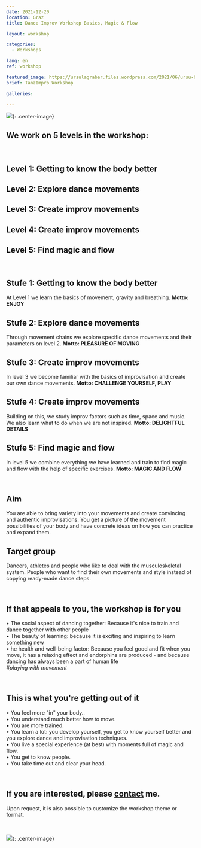 ```yaml
---
date: 2021-12-20
location: Graz
title: Dance Improv Workshop Basics, Magic & Flow

layout: workshop

categories:
  - Workshops

lang: en
ref: workshop

featured_image: https://ursulagraber.files.wordpress.com/2021/06/ursu-boden.jpg?w=500&fit=crop
brief: TanzImpro Workshop

galleries:

---
```

![](https://ursulagraber.files.wordpress.com/2021/12/dscf4404.jpg){: .center-image}
<br>

## We work on 5 levels in the workshop:

<br>

## Level 1: Getting to know the body better
## Level 2: Explore dance movements
## Level 3: Create improv movements
## Level 4: Create improv movements
## Level 5: Find magic and flow

<br>


## Stufe 1: Getting to know the body better
At Level 1 we learn the basics of movement, gravity and breathing.
 **Motto: ENJOY**

## Stufe 2: Explore dance movements
Through movement chains we explore specific dance movements and their parameters on level 2. **Motto: PLEASURE OF MOVING**

## Stufe 3: Create improv movements
In level 3 we become familiar with the basics of improvisation and create our own dance movements. **Motto: CHALLENGE YOURSELF, PLAY**

## Stufe 4: Create improv movements
Building on this, we study improv factors such as time, space and music. We also learn what to do when we are not inspired.  **Motto: DELIGHTFUL DETAILS**

## Stufe 5: Find magic and flow
In level 5 we combine everything we have learned and train to find magic and flow with the help of specific exercises. **Motto: MAGIC AND FLOW**

<br>

## Aim
You are able to bring variety into your movements and create convincing and authentic improvisations. You get a picture of the movement possibilities of your body and have concrete ideas on how you can practice and expand them.
<br>

## Target group
Dancers, athletes and people who like to deal with the musculoskeletal system. People who want to find their own movements and style instead of copying ready-made dance steps.


<br>

## If that appeals to you, the workshop is for you
• The social aspect of dancing together: Because it's nice to train and dance together with other people <br>
• The beauty of learning: because it is exciting and inspiring to learn something new<br>
• he health and well-being factor: Because you feel good and fit when you move, it has a relaxing effect and endorphins are produced - and because dancing has always been a part of human life <br>
*#playing with movement*

<br>

## This is what you're getting out of it
• You feel more "in" your body..<br>
• You understand much better how to move.<br>
• You are more trained. <br>
• You learn a lot: you develop yourself, you get to know yourself better and you explore dance and improvisation techniques. <br>
• You live a special experience (at best) with moments full of magic and flow.
<br>
• You get to know people.<br>
• You take time out and clear your head.<br>

<br>

## If you are interested, please <a href="http://www.ursulagraber.com/contact/">contact</a> me.<br>
Upon request, it is also possible to customize the workshop theme or format.<br>

<br>

![](https://ursulagraber.files.wordpress.com/2021/12/dscf4488.jpg){: .center-image}
<br>
